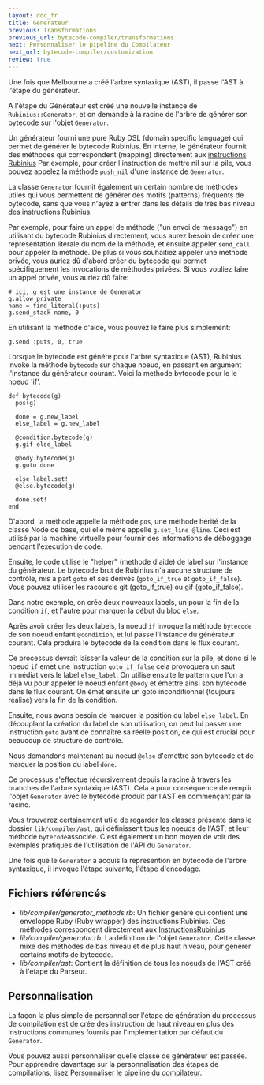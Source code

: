 ```yaml
---
layout: doc_fr
title: Generateur
previous: Transformations
previous_url: bytecode-compiler/transformations
next: Personnaliser le pipeline du Compilateur
next_url: bytecode-compiler/customization
review: true
---
```


Une fois que Melbourne a créé l'arbre syntaxique (AST), il passe l'AST 
à l'étape du générateur.

A l'étape du Générateur est créé une nouvelle instance de `Rubinius::Generator`,
et on demande à la racine de l'arbre de générer son bytecode sur l'objet
`Generator`.

Un générateur fourni une pure Ruby DSL (domain specific language) qui permet de 
générer le bytecode Rubinius. En interne, le générateur fournit des méthodes
qui correspondent (mapping) directement aux [instructions Rubinius](/doc/fr/virtual-machine/instructions/)
Par exemple, pour créer l'instruction de mettre nil sur la pile, 
vous pouvez appelez la méthode `push_nil` d'une instance de `Generator`.

La classe `Generator` fournit également un certain nombre de méthodes utiles
qui vous permettent de générer des motifs (patterns) fréquents de bytecode, 
sans que vous n'ayez à entrer dans les détails de très bas niveau des instructions
Rubinius.

Par exemple, pour faire un appel de méthode ("un envoi de message") en utilisant
du bytecode Rubinius directement, vous aurez besoin de créer une representation 
literale du nom de la méthode, et ensuite appeler `send_call` pour appeler la méthode.
De plus si vous souhaitiez appeler une méthode privée, vous auriez dû d'abord
créer du bytecode qui permet spécifiquement les invocations de méthodes privées.
Si vous vouliez faire un appel privée, vous auriez dû faire:

    # ici, g est une instance de Generator
    g.allow_private
    name = find_literal(:puts)
    g.send_stack name, 0

En utilisant la méthode d'aide, vous pouvez le faire plus simplement:

    g.send :puts, 0, true

Lorsque le bytecode est généré pour l'arbre syntaxique (AST), Rubinius
invoke la méthode `bytecode` sur chaque noeud, en passant en argument 
l'instance du générateur courant. Voici la methode bytecode pour le
le noeud 'if'.

    def bytecode(g)
      pos(g)

      done = g.new_label
      else_label = g.new_label

      @condition.bytecode(g)
      g.gif else_label

      @body.bytecode(g)
      g.goto done

      else_label.set!
      @else.bytecode(g)

      done.set!
    end

D'abord, la méthode appelle la méthode `pos`, une méthode hérité de la 
classe Node de base, qui elle même appelle `g.set_line @line`. 
Ceci est utilisé par la machine virtuelle pour fournir des informations de
déboggage pendant l'execution de code. 

Ensuite, le code utilise le "helper" (methode d'aide) de label sur 
l'instance du générateur. Le bytecode brut de Rubinius n'a aucune 
structure de contrôle, mis à part `goto` et ses dérivés 
(`goto_if_true` et `goto_if_false`). Vous pouvez utiliser les racourcis
git (goto_if_true) ou gif (goto_if_false). 

Dans notre exemple, on crée 
deux nouveaux labels, un pour la fin de la condition `if`, et l'autre
pour marquer la début du bloc `else`.

Après avoir créer les deux labels, la noeud `if` invoque la méthode 
`bytecode` de son noeud enfant `@condition`, et lui passe l'instance
du générateur courant. Cela produira le bytecode de la condition dans le
flux courant.

Ce processus devrait laisser la valeur de la condition sur la pile,
et donc si le noeud `if` emet une instruction `goto_if_false` 
cela provoquera un saut immédiat vers le label `else_label`. On utilise
ensuite le pattern que l'on a déjà vu pour appeler le noeud enfant `@body`
et émettre ainsi son bytecode dans le flux courant. On émet ensuite
un goto inconditionnel (toujours réalisé) vers la fin de la condition.

Ensuite, nous avons besoin de marquer la position du label `else_label`.
En découplant la création du label de son utilisation, on peut lui passer
une instruction `goto` avant de connaître sa réelle position, ce qui
est crucial pour beaucoup de structure de contrôle.

Nous demandons maintenant au noeud `@else` d'emettre son bytecode et de 
marquer la position du label `done`.

Ce processus s'effectue récursivement depuis la racine à travers les
branches de l'arbre syntaxique (AST). Cela a pour conséquence de remplir
l'objet `Generator` avec le bytecode produit par l'AST en commençant par la racine.

Vous trouverez certainement utile de regarder les classes présente 
dans le dossier `lib/compiler/ast`, qui définissent tous les noeuds
de l'AST, et leur méthode `bytecode`associée. C'est également un bon 
moyen de voir des exemples pratiques de l'utilisation de l'API du 
`Generator`.

Une fois que le `Generator` a acquis la represention en bytecode de l'arbre 
syntaxique, il invoque l'étape suivante, l'étape d'encodage.

## Fichiers référencés

* *lib/compiler/generator_methods.rb*: Un fichier généré qui contient
   une enveloppe Ruby (Ruby wrapper) des instructions Rubinius. Ces méthodes
   correspondent directement aux 
   [InstructionsRubinius](/doc/en/virtual-machine/instructions/)
* *lib/compiler/generator.rb*: La définition de l'objet `Generator`.
   Cette classe mixe des méthodes de bas niveau et de plus haut niveau,
   pour générer certains motifs de bytecode.
* *lib/compiler/ast*: Contient la définition de tous les noeuds de l'AST
   créé à l'étape du Parseur.
   
## Personnalisation

La façon la plus simple de personnaliser l'étape de génération du processus
de compilation est de crée des instruction de haut niveau en plus des instructions
communes fournis par l'implémentation par défaut du `Generator`.

Vous pouvez aussi personnaliser quelle classe de générateur est passée.
Pour apprendre davantage sur la personnalisation des étapes de compilations,
lisez [Personnaliser le pipeline du compilateur](/doc/fr/bytecode-compiler/customization/).

